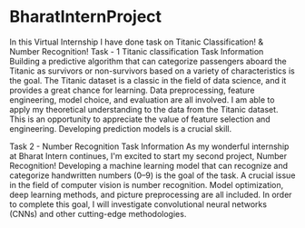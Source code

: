 # BharatInternProject
In this Virtual Internship I have done task on
Titanic Classification! & Number Recognition!
Task - 1 Titanic classification
Task Information
Building a predictive algorithm that can categorize passengers aboard the Titanic as survivors or non-survivors based on a variety of characteristics is the goal.
The Titanic dataset is a classic in the field of data science, and it provides a great chance for learning. Data preprocessing, feature engineering, model choice, and evaluation are all involved.
I am able to apply my theoretical understanding to the data from the Titanic dataset.
This is an opportunity to appreciate the value of feature selection and engineering.
Developing prediction models is a crucial skill.

Task 2 - Number Recognition
Task Information
As my wonderful internship at Bharat Intern continues, I'm excited to start my second project, Number Recognition!
Developing a machine learning model that can recognize and categorize handwritten numbers (0–9) is the goal of the task.
A crucial issue in the field of computer vision is number recognition. Model optimization, deep learning methods, and picture preprocessing are all included.
In order to complete this goal, I will investigate convolutional neural networks (CNNs) and other cutting-edge methodologies.
